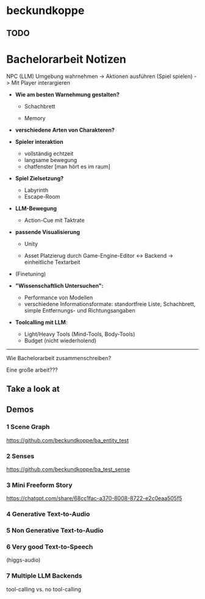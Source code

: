 # beckundkoppe

## TODO
# Bachelorarbeit Notizen

NPC (LLM) Umgebung wahrnehmen -> Aktionen ausführen (Spiel spielen) -> Mit Player interargieren

- **Wie am besten Warnehmung gestalten?**

  - Schachbrett

  - Memory

- __verschiedene Arten von Charakteren?__
- **Spieler interaktion**
  - vollständig echtzeit
  - langsame bewegung
  - chatfenster [man hört es im raum]

- **Spiel Zielsetzung?** 
  - Labyrinth 
  - Escape-Room
- **LLM-Bewegung**
  - Action-Cue mit Taktrate


- **passende Visualisierung**

  - Unity

  - Asset Platzierug durch Game-Engine-Editor <-> Backend -> einheitliche Textarbeit

- (Finetuning)
- **"Wissenschaftlich Untersuchen":**
  - Performance von Modellen
  - verschiedene Informationsformate: standortfreie Liste, Schachbrett, simple Entfernungs- und Richtungsangaben

- **Toolcalling mit LLM**:
  - Light/Heavy Tools (Mind-Tools, Body-Tools)
  - Budget (nicht wiederholend)



---



Wie Bachelorarbeit zusammenschreiben?

Eine große arbeit???



## Take a look at

## Demos
### 1 Scene Graph
https://github.com/beckundkoppe/ba_entity_test

### 2 Senses
https://github.com/beckundkoppe/ba_test_sense

### 3 Mini Freeform Story
https://chatgpt.com/share/68cc1fac-a370-8008-8722-e2c0eaa505f5

### 4 Generative Text-to-Audio

### 5 Non Generative Text-to-Audio

### 6 Very good Text-to-Speech
(higgs-audio)

### 7 Multiple LLM Backends
tool-calling vs. no tool-calling

